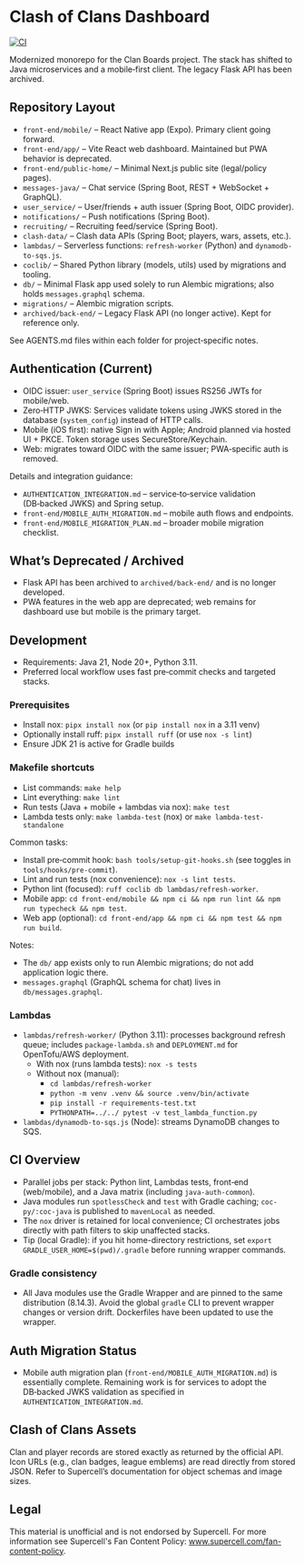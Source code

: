 # Clash of Clans Dashboard

[![CI](https://github.com/ChangeinX/coc/actions/workflows/pr.yml/badge.svg?branch=main)](https://github.com/ChangeinX/coc/actions/workflows/pr.yml)

Modernized monorepo for the Clan Boards project. The stack has shifted to Java microservices and a mobile‑first client. The legacy Flask API has been archived.

## Repository Layout
- `front-end/mobile/` – React Native app (Expo). Primary client going forward.
- `front-end/app/` – Vite React web dashboard. Maintained but PWA behavior is deprecated.
- `front-end/public-home/` – Minimal Next.js public site (legal/policy pages).
- `messages-java/` – Chat service (Spring Boot, REST + WebSocket + GraphQL).
- `user_service/` – User/friends + auth issuer (Spring Boot, OIDC provider).
- `notifications/` – Push notifications (Spring Boot).
- `recruiting/` – Recruiting feed/service (Spring Boot).
- `clash-data/` – Clash data APIs (Spring Boot; players, wars, assets, etc.).
- `lambdas/` – Serverless functions: `refresh-worker` (Python) and `dynamodb-to-sqs.js`.
- `coclib/` – Shared Python library (models, utils) used by migrations and tooling.
- `db/` – Minimal Flask app used solely to run Alembic migrations; also holds `messages.graphql` schema.
- `migrations/` – Alembic migration scripts.
- `archived/back-end/` – Legacy Flask API (no longer active). Kept for reference only.

See AGENTS.md files within each folder for project‑specific notes.

## Authentication (Current)
- OIDC issuer: `user_service` (Spring Boot) issues RS256 JWTs for mobile/web.
- Zero‑HTTP JWKS: Services validate tokens using JWKS stored in the database (`system_config`) instead of HTTP calls.
- Mobile (iOS first): native Sign in with Apple; Android planned via hosted UI + PKCE. Token storage uses SecureStore/Keychain.
- Web: migrates toward OIDC with the same issuer; PWA‑specific auth is removed.

Details and integration guidance:
- `AUTHENTICATION_INTEGRATION.md` – service‑to‑service validation (DB‑backed JWKS) and Spring setup.
- `front-end/MOBILE_AUTH_MIGRATION.md` – mobile auth flows and endpoints.
- `front-end/MOBILE_MIGRATION_PLAN.md` – broader mobile migration checklist.

## What’s Deprecated / Archived
- Flask API has been archived to `archived/back-end/` and is no longer developed.
- PWA features in the web app are deprecated; web remains for dashboard use but mobile is the primary target.

## Development
- Requirements: Java 21, Node 20+, Python 3.11.
- Preferred local workflow uses fast pre‑commit checks and targeted stacks.

### Prerequisites
- Install nox: `pipx install nox` (or `pip install nox` in a 3.11 venv)
- Optionally install ruff: `pipx install ruff` (or use `nox -s lint`)
- Ensure JDK 21 is active for Gradle builds

### Makefile shortcuts
- List commands: `make help`
- Lint everything: `make lint`
- Run tests (Java + mobile + lambdas via nox): `make test`
- Lambda tests only: `make lambda-test` (nox) or `make lambda-test-standalone`

Common tasks:
- Install pre‑commit hook: `bash tools/setup-git-hooks.sh` (see toggles in `tools/hooks/pre-commit`).
- Lint and run tests (nox convenience): `nox -s lint tests`.
- Python lint (focused): `ruff coclib db lambdas/refresh-worker`.
- Mobile app: `cd front-end/mobile && npm ci && npm run lint && npm run typecheck && npm test`.
- Web app (optional): `cd front-end/app && npm ci && npm test && npm run build`.

Notes:
- The `db/` app exists only to run Alembic migrations; do not add application logic there.
- `messages.graphql` (GraphQL schema for chat) lives in `db/messages.graphql`.

### Lambdas
- `lambdas/refresh-worker/` (Python 3.11): processes background refresh queue; includes `package-lambda.sh` and `DEPLOYMENT.md` for OpenTofu/AWS deployment.
  - With nox (runs lambda tests): `nox -s tests`
  - Without nox (manual):
    - `cd lambdas/refresh-worker`
    - `python -m venv .venv && source .venv/bin/activate`
    - `pip install -r requirements-test.txt`
    - `PYTHONPATH=../../ pytest -v test_lambda_function.py`
- `lambdas/dynamodb-to-sqs.js` (Node): streams DynamoDB changes to SQS.

## CI Overview
- Parallel jobs per stack: Python lint, Lambdas tests, front‑end (web/mobile), and a Java matrix (including `java-auth-common`).
- Java modules run `spotlessCheck` and `test` with Gradle caching; `coc-py/:coc-java` is published to `mavenLocal` as needed.
- The `nox` driver is retained for local convenience; CI orchestrates jobs directly with path filters to skip unaffected stacks.
 - Tip (local Gradle): if you hit home-directory restrictions, set `export GRADLE_USER_HOME=$(pwd)/.gradle` before running wrapper commands.

### Gradle consistency
- All Java modules use the Gradle Wrapper and are pinned to the same distribution (8.14.3). Avoid the global `gradle` CLI to prevent wrapper changes or version drift. Dockerfiles have been updated to use the wrapper.

## Auth Migration Status
- Mobile auth migration plan (`front-end/MOBILE_AUTH_MIGRATION.md`) is essentially complete. Remaining work is for services to adopt the DB‑backed JWKS validation as specified in `AUTHENTICATION_INTEGRATION.md`.

## Clash of Clans Assets
Clan and player records are stored exactly as returned by the official API. Icon URLs (e.g., clan badges, league emblems) are read directly from stored JSON. Refer to Supercell’s documentation for object schemas and image sizes.

## Legal
This material is unofficial and is not endorsed by Supercell. For more information see Supercell's Fan Content Policy: www.supercell.com/fan-content-policy.
